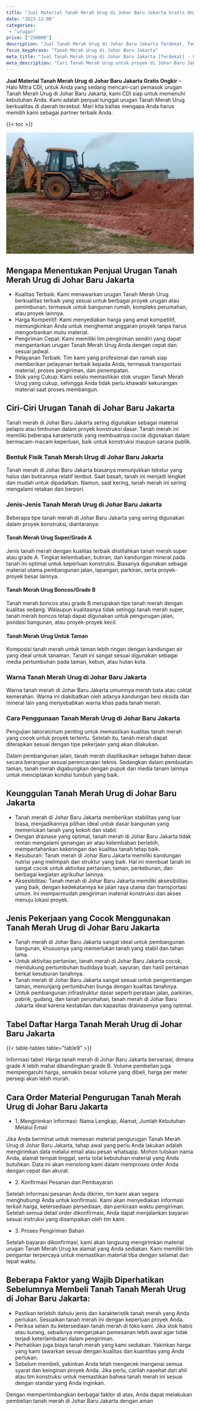 ```yaml
---
title: "Jual Material Tanah Merah Urug di Johar Baru Jakarta Gratis Ongkir"
date: "2023-12-06"
categories:
 - "urugan"
price: ["250000"]
description: "Jual Tanah Merah Urug di Johar Baru Jakarta Terdekat. Tanah Merah Urug ini sering dipakai dalam proyek konstruksi sebagai material timbunan yang berkualitas dan tepat guna. Hubungi kami untuk informasi lebih lanjut."
focus_keyphrase: "Tanah Merah Urug di Johar Baru Jakarta"
meta_title: "Jual Tanah Merah Urug di Johar Baru Jakarta [Terdekat] - CDI"
meta_description: "Cari Tanah Merah Urug untuk proyek di Johar Baru Jakarta? Kami menawarkan Tanah Merah Urug berkualitas untuk penimbunan lahan. Segera dapatkan penawaran terbaik."
---
```


**Jual Material Tanah Merah Urug di Johar Baru Jakarta Gratis Ongkir** – Halo Mitra CDI, untuk Anda yang sedang mencari-cari pemasok urugan Tanah Merah Urug di Johar Baru Jakarta, kami CDI siap untuk memenuhi kebutuhan Anda. Kami adalah penjual tunggal urugan Tanah Merah Urug berkualitas di daerah tersebut. Mari kita bahas mengapa Anda harus memilih kami sebagai partner terbaik Anda.

{{< toc >}}

![Jual Material Tanah Merah Urug di Johar Baru Jakarta Gratis Ongkir](/images/tanah/tanah-urug-10.jpg)

## Mengapa Menentukan Penjual Urugan Tanah Merah Urug di Johar Baru Jakarta

*   Kualitas Terbaik: Kami menawarkan urugan Tanah Merah Urug berkualitas terbaik yang sesuai untuk berbagai proyek urugan atau penimbunan, termasuk untuk bangunan rumah, kompleks perumahan, atau proyek lainnya.
*   Harga Kompetitif: Kami menyediakan harga yang amat kompetitif, memungkinkan Anda untuk menghemat anggaran proyek tanpa harus mengorbankan mutu material.
*   Pengiriman Cepat: Kami memiliki tim pengiriman sendiri yang dapat mengantarkan urugan Tanah Merah Urug Anda dengan cepat dan sesuai jadwal.
*   Pelayanan Terbaik: Tim kami yang profesional dan ramah siap memberikan pelayanan terbaik kepada Anda, termasuk transportasi material, proses pengiriman, dan penempatan.
*   Stok yang Cukup: Kami selalu memastikan stok urugan Tanah Merah Urug yang cukup, sehingga Anda tidak perlu khawatir kekurangan material saat proses membangun. 

## Ciri-Ciri Urugan Tanah di Johar Baru Jakarta

Tanah merah di Johar Baru Jakarta sering digunakan sebagai material pelapis atau timbunan dalam proyek konstruksi dasar. Tanah merah ini memiliki beberapa karakteristik yang membuatnya cocok digunakan dalam bermacam-macam keperluan, baik untuk konstruksi maupun sarana publik.

### Bentuk Fisik Tanah Merah Urug di Johar Baru Jakarta

Tanah merah di Johar Baru Jakarta biasanya menunjukkan tekstur yang halus dan butirannya relatif lembut. Saat basah, tanah ini menjadi lengket dan mudah untuk dipadatkan. Namun, saat kering, tanah merah ini sering mengalami retakan dan berpori.

### Jenis-Jenis Tanah Merah Urug di Johar Baru Jakarta

Beberapa tipe tanah merah di Johar Baru Jakarta yang sering digunakan dalam proyek konstruksi, diantaranya:

#### Tanah Merah Urug Super/Grade A

Jenis tanah merah dengan kualitas terbaik diistilahkan tanah merah super atau grade A. Tingkat kelembaban, butiran, dan kandungan mineral pada tanah ini optimal untuk keperluan konstruksi. Biasanya digunakan sebagai material utama pembangunan jalan, lapangan, parkiran, serta proyek-proyek besar lainnya.

#### Tanah Merah Urug Boncos/Grade B

Tanah merah boncos atau grade B merupakan tipe tanah merah dengan kualitas sedang. Walaupun kualitasnya tidak setinggi tanah merah super, tanah merah boncos tetap dapat digunakan untuk pengurugan jalan, pondasi bangunan, atau proyek-proyek kecil.

#### Tanah Merah Urug Untuk Taman

Komposisi tanah merah untuk taman lebih ringan dengan kandungan air yang ideal untuk tanaman. Tanah ini sangat sesuai digunakan sebagai media pertumbuhan pada taman, kebun, atau hutan kota.

### Warna Tanah Merah Urug di Johar Baru Jakarta

Warna tanah merah di Johar Baru Jakarta umumnya merah bata atau coklat kemerahan. Warna ini diakibatkan oleh adanya kandungan besi oksida dan mineral lain yang menyebabkan warna khas pada tanah merah.

### Cara Penggunaan Tanah Merah Urug di Johar Baru Jakarta

Pengujian laboratorium penting untuk memastikan kualitas tanah merah yang cocok untuk proyek tertentu. Setelah itu, tanah merah dapat diterapkan sesuai dengan tipe pekerjaan yang akan dilakukan.

Dalam pembangunan jalan, tanah merah diaplikasikan sebagai bahan dasar secara berangsur sesuai perencanaan teknis. Sedangkan dalam pembuatan taman, tanah merah digabungkan dengan pupuk dan media tanam lainnya untuk menciptakan kondisi tumbuh yang baik.

## Keunggulan Tanah Merah Urug di Johar Baru Jakarta

*   Tanah merah di Johar Baru Jakarta memberikan stabilitas yang luar biasa, menjadikannya pilihan ideal untuk dasar bangunan yang memerlukan tanah yang kokoh dan stabil.
*   Dengan drainase yang optimal, tanah merah di Johar Baru Jakarta tidak rentan mengalami genangan air atau kelembaban berlebih, mempertahankan kekeringan dan kualitas tanah tetap baik.
*   Kesuburan: Tanah merah di Johar Baru Jakarta memiliki kandungan nutrisi yang melimpah dan struktur yang baik. Hal ini membuat tanah ini sangat cocok untuk aktivitas pertanian, taman, perkebunan, dan berbagai kegiatan agrikultur lainnya.
*   Aksesibilitas: Tanah merah di Johar Baru Jakarta memiliki aksesibilitas yang baik, dengan kedekatannya ke jalan raya utama dan transportasi umum. Ini mempermudah pengiriman material konstruksi dan akses menuju lokasi proyek.

## Jenis Pekerjaan yang Cocok Menggunakan Tanah Merah Urug di Johar Baru Jakarta

*   Tanah merah di Johar Baru Jakarta sangat ideal untuk pembangunan bangunan, khususnya yang memerlukan tanah yang stabil dan tahan lama.
*   Untuk aktivitas pertanian, tanah merah di Johar Baru Jakarta cocok, mendukung pertumbuhan budidaya buah, sayuran, dan hasil pertanian berkat kesuburan tanahnya.
*   Tanah merah di Johar Baru Jakarta sangat sesuai untuk pengembangan taman, menunjang pertumbuhan bunga dengan kualitas tanahnya.
*   Untuk pembangunan infrastruktur dasar seperti perataan jalan, parkiran, pabrik, gudang, dan tanah perumahan, tanah merah di Johar Baru Jakarta ideal karena kestabilan dan kapasitas drainasenya yang optimal.

## Tabel Daftar Harga Tanah Merah Urug di Johar Baru Jakarta

{{< table-tables table="table9" >}}

Informasi tabel: Harga tanah merah di Johar Baru Jakarta bervariasi, dimana grade A lebih mahal dibandingkan grade B. Volume pembelian juga mempengaruhi harga, semakin besar volume yang dibeli, harga per meter persegi akan lebih murah.

## Cara Order Material Pengurugan Tanah Merah Urug di Johar Baru Jakarta

*   1\. Mengirimkan Informasi: Nama Lengkap, Alamat, Jumlah Kebutuhan Melalui Email

Jika Anda berminat untuk memesan material pengurugan Tanah Merah Urug di Johar Baru Jakarta, tahap awal yang perlu Anda lakukan adalah mengirimkan data melalui email atau pesan whatsapp. Mohon tuliskan nama Anda, alamat tempat tinggal, serta total kebutuhan material yang Anda butuhkan. Data ini akan menolong kami dalam memproses order Anda dengan cepat dan akurat.
*   2\. Konfirmasi Pesanan dan Pembayaran

Setelah informasi pesanan Anda dikirim, tim kami akan segera menghubungi Anda untuk konfirmasi. Kami akan menyediakan informasi terkait harga, ketersediaan persediaan, dan perkiraan waktu pengiriman. Setelah semua detail order dikonfirmasi, Anda dapat menjalankan bayaran sesuai instruksi yang disampaikan oleh tim kami.
*   3\. Proses Pengiriman Bahan

Setelah bayaran dikonfirmasi, kami akan langsung mengirimkan material urugan Tanah Merah Urug ke alamat yang Anda sediakan. Kami memiliki tim pengantar terpercaya untuk memastikan material tiba dengan selamat dan tepat waktu.

## Beberapa Faktor yang Wajib Diperhatikan Sebelumnya Membeli Tanah Tanah Merah Urug di Johar Baru Jakarta:

*   Pastikan terlebih dahulu jenis dan karakteristik tanah merah yang Anda perlukan. Sesuaikan tanah merah ini dengan keperluan proyek Anda.
*   Periksa selain itu ketersediaan tanah merah di toko kami. Jika stok habis atau kurang, sebaiknya mengerjakan pemesanan lebih awal agar tidak terjadi keterlambatan dalam pengiriman.
*   Perhatikan juga biaya tanah merah yang kami sediakan. Yakinkan harga yang kami tawarkan sesuai dengan kualitas dan kuantitas yang Anda perlukan.
*   Sebelum membeli, yakinkan Anda telah mengecek mengenai semua syarat dan keinginan proyek Anda. Jika perlu, carilah nasehat dari ahli atau tim konstruksi untuk memastikan bahwa tanah merah ini sesuai dengan standar yang Anda inginkan.

Dengan mempertimbangkan berbagai faktor di atas, Anda dapat melakukan pembelian tanah merah di Johar Baru Jakarta dengan aman